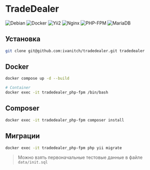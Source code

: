 # TradeDealer

![Debian](https://img.shields.io/badge/Debian-12-A81D33?logo=debian&logoColor=white)
![Docker](https://img.shields.io/badge/Docker-28.1-2496ED?logo=docker&logoColor=white)
![Yii2](https://img.shields.io/badge/Yii2-2.0-83B81A?logo=yii&logoColor=white)
![Nginx](https://img.shields.io/badge/Nginx-1.29-009639?logo=nginx&logoColor=white)
![PHP-FPM](https://img.shields.io/badge/PHP_FPM-8.4-777BB4?logo=php&logoColor=white)
![MariaDB](https://img.shields.io/badge/MariaDB-11.8-003545)

## Установка
```bash
git clone git@github.com:ivanitch/tradedealer.git tradedealer
```

## Docker
```bash  
docker compose up -d --build

# Container
docker exec -it tradedealer_php-fpm /bin/bash
```

## Composer
```bash  
docker exec -it tradedealer_php-fpm composer install
```

## Миграции
```bash  
docker exec -it tradedealer_php-fpm php yii migrate
```
> Можно взять первоначальные тестовые данные в файле `data/init.sql`




